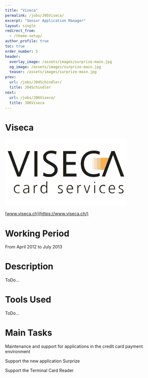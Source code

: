 ```yaml
---
title: "Viseca"
permalink: /jobs/J05Viseca/
excerpt: "Senior Application Manager"
layout: single
redirect_from:
  - /theme-setup/
author_profile: true
toc: true
order_number: 5
header:
  overlay_image: /assets/images/surprize-main.jpg
  og_image: /assets/images/surprize-main.jpg
  teaser: /assets/images/surprize-main.jpg
prev:
  url: /jobs/J04Schindler/
  title: J04Schindler
next:
  url: /jobs/J06Viseca/
  title: J06Viseca
---
```

# Viseca

![Viseca](/assets/images/L_VIS_MCV_A4_4f_rgb_1707.png)

[www.viseca.ch](https://www.viseca.ch/)

# Working Period
From April 2012 to July 2013

# Description
ToDo...

# Tools Used
ToDo...

# Main Tasks
Maintenance and support for applications in the credit card payment environment

Support the new application Surprize

Support the Terminal Card Reader